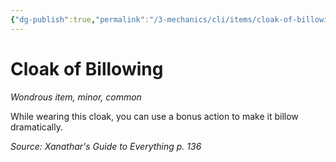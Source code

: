 ```yaml
---
{"dg-publish":true,"permalink":"/3-mechanics/cli/items/cloak-of-billowing-xge/","tags":["ttrpg-cli/compendium/src/5e/xge","ttrpg-cli/item/rarity/common","ttrpg-cli/item/tier/minor"],"noteIcon":""}
---
```


# Cloak of Billowing
*Wondrous item, minor, common*  



While wearing this cloak, you can use a bonus action to make it billow dramatically.

*Source: Xanathar's Guide to Everything p. 136*